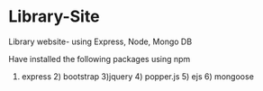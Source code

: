 # Library-Site
Library website- using Express, Node, Mongo DB 

Have installed the following packages using npm

1) express 2) bootstrap 3)jquery 4) popper.js 5) ejs 6)  mongoose
